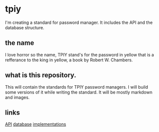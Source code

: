 # tpiy
I'm creating a standard for password manager. It includes the API and the database structure.

## the name
I love horror so the name, TPIY stand's for the password in yellow that is a refferance to the king in yellow, a book by Robert W. Chambers.

## what is this repository.
This will contain the standards for TPIY password managers. I will build some versions of it while writing the standard. It will be mostly markdown and images.

## links
[API](api.md)
[database](database.md)
[implementations](implementations.md)